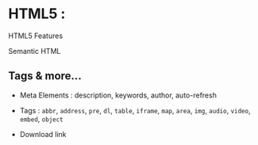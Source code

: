 # HTML5 :


HTML5 Features

Semantic HTML 

## Tags & more...

- Meta Elements : description, keywords, author, auto-refresh

- Tags : `abbr`, `address`, `pre`, `dl`, `table`, `iframe`, `map`, `area`, `img`, `audio`, `video`, `embed`, `object`

- Download link

